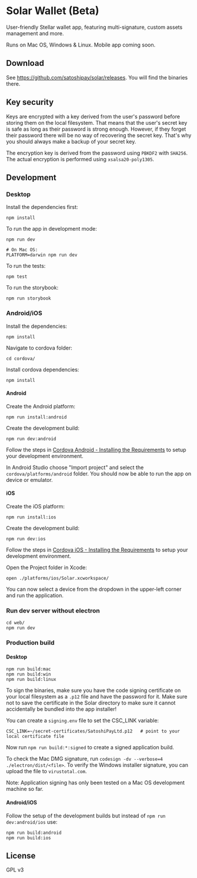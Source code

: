 # Solar Wallet (Beta)

User-friendly Stellar wallet app, featuring multi-signature, custom assets management and more.

Runs on Mac OS, Windows & Linux. Mobile app coming soon.

## Download

See <https://github.com/satoshipay/solar/releases>. You will find the binaries there.

## Key security

Keys are encrypted with a key derived from the user's password before storing them on the local filesystem. That means that the user's secret key is safe as long as their password is strong enough. However, if they forget their password there will be no way of recovering the secret key. That's why you should always make a backup of your secret key.

The encryption key is derived from the password using `PBKDF2` with `SHA256`. The actual encryption is performed using `xsalsa20-poly1305`.

## Development

### Desktop

Install the dependencies first:

```
npm install
```

To run the app in development mode:

```
npm run dev

# On Mac OS:
PLATFORM=darwin npm run dev
```

To run the tests:

```
npm test
```

To run the storybook:

```
npm run storybook
```

### Android/iOS

Install the dependencies:

```
npm install
```

Navigate to cordova folder:

```
cd cordova/
```

Install cordova dependencies:

```
npm install
```

#### Android

Create the Android platform:

```
npm run install:android
```

Create the development build:

```
npm run dev:android
```

Follow the steps in [Cordova Android - Installing the Requirements](https://cordova.apache.org/docs/en/latest/guide/platforms/android/index.html#installing-the-requirements) to setup your development environment.

In Android Studio choose "Import project" and select the `cordova/platforms/android` folder.
You should now be able to run the app on device or emulator.

#### iOS

Create the iOS platform:

```
npm run install:ios
```

Create the development build:

```
npm run dev:ios
```

Follow the steps in [Cordova iOS - Installing the Requirements](https://cordova.apache.org/docs/en/latest/guide/platforms/ios/index.html#installing-the-requirements) to setup your development environment.

Open the Project folder in Xcode:

```
open ./platforms/ios/Solar.xcworkspace/
```

You can now select a device from the dropdown in the upper-left corner and run the application.

### Run dev server without electron

```
cd web/
npm run dev
```

### Production build

#### Desktop

```
npm run build:mac
npm run build:win
npm run build:linux
```

To sign the binaries, make sure you have the code signing certificate on your local filesystem as a `.p12` file and have the password for it. Make sure not to save the certificate in the Solar directory to make sure it cannot accidentally be bundled into the app installer!

You can create a `signing.env` file to set the CSC_LINK variable:

```
CSC_LINK=~/secret-certificates/SatoshiPayLtd.p12   # point to your local certificate file
```

Now run `npm run build:*:signed` to create a signed application build.

To check the Mac DMG signature, run `codesign -dv --verbose=4 ./electron/dist/<file>`. To verify the Windows installer signature, you can upload the file to `virustotal.com`.

Note: Application signing has only been tested on a Mac OS development machine so far.

#### Android/iOS

Follow the setup of the development builds but instead of `npm run dev:android/ios` use:

```
npm run build:android
npm run build:ios
```

## License

GPL v3
